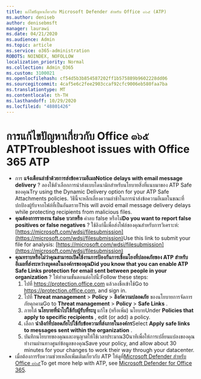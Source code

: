 ```yaml
---
title: แก้ไขปัญหาเกี่ยวกับ Microsoft Defender สำหรับ Office ๓๖๕ (ATP)
ms.author: deniseb
author: denisebmsft
manager: laurawi
ms.date: 04/21/2020
ms.audience: Admin
ms.topic: article
ms.service: o365-administration
ROBOTS: NOINDEX, NOFOLLOW
localization_priority: Normal
ms.collection: Admin_O365
ms.custom: 3100021
ms.openlocfilehash: cf54d5b3b854587202ff1b575889b9602228dd06
ms.sourcegitcommit: 4caf5e6c2fee2903ccaf92cfc9006eb580faa7ba
ms.translationtype: MT
ms.contentlocale: th-TH
ms.lasthandoff: 10/29/2020
ms.locfileid: "48801426"
---
```

# <a name="troubleshoot-issues-with-office-365-atp"></a><span data-ttu-id="b948c-102">การแก้ไขปัญหาเกี่ยวกับ Office ๓๖๕ ATP</span><span class="sxs-lookup"><span data-stu-id="b948c-102">Troubleshoot issues with Office 365 ATP</span></span>

- <span data-ttu-id="b948c-103">การ **แจ้งเตือนล่าช้าด้วยการส่งข้อความอีเมล**</span><span class="sxs-lookup"><span data-stu-id="b948c-103">**Notice delays with email message delivery** ?</span></span> <span data-ttu-id="b948c-104">ลองใช้ตัวเลือกการนำส่งแบบไดนามิกสำหรับนโยบายสิ่งที่แนบมาของ ATP Safe ของคุณ</span><span class="sxs-lookup"><span data-stu-id="b948c-104">Try using the Dynamic Delivery option for your ATP Safe Attachments policies.</span></span> <span data-ttu-id="b948c-105">วิธีนี้จะหลีกเลี่ยงความล่าช้าในการนำส่งข้อความอีเมลในขณะที่ปกป้องผู้รับจากไฟล์ที่เป็นอันตราย</span><span class="sxs-lookup"><span data-stu-id="b948c-105">This will avoid email message delivery delays while protecting recipients from malicious files.</span></span>
- <span data-ttu-id="b948c-106">**คุณต้องการรายงาน false บวกหรือ** ค่าลบ false หรือไม่</span><span class="sxs-lookup"><span data-stu-id="b948c-106">**Do you want to report false positives or false negatives** ?</span></span> <span data-ttu-id="b948c-107">ใช้ลิงก์นี้เพื่อส่งไฟล์ของคุณสำหรับการวิเคราะห์: [https://microsoft.com/wdsi/filesubmission](https://microsoft.com/wdsi/filesubmission)</span><span class="sxs-lookup"><span data-stu-id="b948c-107">Use this link to submit your file for analysis: [https://microsoft.com/wdsi/filesubmission](https://microsoft.com/wdsi/filesubmission)</span></span>
- <span data-ttu-id="b948c-108">**คุณทราบหรือไม่ว่าคุณสามารถเปิดใช้งานการป้องกันการเชื่อมโยงที่ปลอดภัยของ ATP สำหรับอีเมลที่ส่งระหว่างบุคคลในองค์กรของคุณ**</span><span class="sxs-lookup"><span data-stu-id="b948c-108">**Did you know that you can enable ATP Safe Links protection for email sent between people in your organization** ?</span></span> <span data-ttu-id="b948c-109">ให้ทำตามขั้นตอนต่อไปนี้:</span><span class="sxs-lookup"><span data-stu-id="b948c-109">Follow these steps:</span></span>
    1. <span data-ttu-id="b948c-110">ไปที่ https://protection.office.com แล้วลงชื่อเข้าใช้</span><span class="sxs-lookup"><span data-stu-id="b948c-110">Go to https://protection.office.com, and sign in.</span></span>
    2. <span data-ttu-id="b948c-111">ไปที่ **Threat management**  >  **Policy**  >  **ลิงก์ความปลอดภัย** ของนโยบายการจัดการภัยคุกคาม</span><span class="sxs-lookup"><span data-stu-id="b948c-111">Go to **Threat management** > **Policy** > **Safe Links** .</span></span>
    3. <span data-ttu-id="b948c-112">ภายใต้ **นโยบายที่นำไปใช้กับผู้รับที่ระบุ** แก้ไข (หรือเพิ่ม) นโยบาย</span><span class="sxs-lookup"><span data-stu-id="b948c-112">Under **Policies that apply to specific recipients** , edit (or add) a policy.</span></span>
    4. <span data-ttu-id="b948c-113">เลือก **นำลิงก์ที่ปลอดภัยไปใช้กับข้อความที่ส่งภายในองค์กร**</span><span class="sxs-lookup"><span data-stu-id="b948c-113">Select **Apply safe links to messages sent within the organization** .</span></span>
    5. <span data-ttu-id="b948c-114">บันทึกนโยบายของคุณและอนุญาตให้ใช้เวลาประมาณ30นาทีเพื่อให้การเปลี่ยนแปลงของคุณทำงานผ่านทางศูนย์ข้อมูลของคุณ</span><span class="sxs-lookup"><span data-stu-id="b948c-114">Save your policy, and allow about 30 minutes for your changes to work their way through your datacenter.</span></span>
- <span data-ttu-id="b948c-115">เมื่อต้องการรับความช่วยเหลือเพิ่มเติมเกี่ยวกับ ATP ให้ดูที่[Microsoft Defender สำหรับ Office ๓๖๕](https://docs.microsoft.com/microsoft-365/security/office-365-security/office-365-atp)</span><span class="sxs-lookup"><span data-stu-id="b948c-115">To get more help with ATP, see [Microsoft Defender for Office 365](https://docs.microsoft.com/microsoft-365/security/office-365-security/office-365-atp).</span></span>